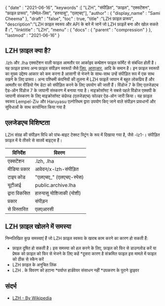 {
  "date" : "2021-06-16",
  "keywords" :[ "LZH", "संपीड़ित", "फ़ाइल", "एक्सटेंशन", "फ़ाइल प्रारूप", "लेम्पेल-ज़िव", "हरुयासु", "एलएचए"],
  "author" : {
    "display_name" : "Sami Cheema"
},
  "draft" : "false",
  "toc" : true,
  "title" :"LZH फ़ाइल प्रारूप",
  "description":"LZH फ़ाइल स्वरूप और API के बारे में जानें जो LZH फ़ाइलें बना और खोल सकते हैं।",
  "linktitle" : "LZH",
  "menu" : {
    "docs" : {
      "parent" : "compression"
}
},
  "lastmod" : "2021-06-16"
}

## LZH फ़ाइल क्या है? ##

.lzh और .lha एक्सटेंशन वाली फाइल आमतौर पर आर्काइव कम्प्रेशन फाइल फॉर्मेट से संबंधित होती है। यह फ़ाइल प्रारूप अन्य फ़ाइल संपीड़न स्वरूपों जैसे [ज़िप](/hi/compression/zip/), [आरएआर](/hi/compression/रार/), आदि के समान है। इन फ़ाइल स्वरूपों का मुख्य उद्देश्य आकार को कम करना है आसानी से भेजने के साथ-साथ उन्हें संपीड़ित रूप में एक साथ रखने के लिए प्रारूप। अन्य पश्चिमी कंपनियों की तुलना में LZH फाइलें जापान में बहुत लोकप्रिय हैं और आमतौर पर वीडियो गेम डेटा को संपीड़ित करने के लिए उपयोग की जाती हैं। विंडोज 7 के लिए एलजेडएच ऐड-ऑन विंडोज 7 के जापानी संस्करण में बनाया गया है। माइक्रोसॉफ्ट ने सबसे पहले विंडोज एक्सपी के जापानी संस्करण के लिए माइक्रोसॉफ्ट कंप्रेस्ड (एलजेडएच) फोल्डर ऐड-ऑन जारी किया। यह फ़ाइल स्वरूप Lempel-Ziv और Haruyasu एल्गोरिथम द्वारा उपयोग किए जाने वाले संपीड़न प्रावधानों और सुविधाओं के साथ कार्यान्वित किया गया है

## एलजेडएच विशिष्टता ##

LZH संग्रह की संपीड़न विधि को पांच-बाइट टेक्स्ट स्ट्रिंग के रूप में दिखाया गया है, जैसे -lz1-। संपीड़ित फ़ाइल में ये तीसरे से सातवें बाइट्स हैं।

|विनिर्देश|विवरण|
---|---|
|एक्सटेंशन | .lzh, .lha|
|मीडिया प्रकार| आवेदन/x-lzh-संपीड़ित|
|टाइप कोड| "एलएचए_" (एलएचए-स्पेस)|
|यूटीआई| public.archive.lha|
|द्वारा विकसित| हारुयासु योशिजाकी (योशी)|
|प्रकार| संपीड़न|
|से विस्तारित| एलएआरसी|

## LZH फ़ाइल खोलने में समस्या ##

निम्नलिखित कुछ समस्याएं हैं जो LZH फ़ाइल स्वरूप के खराब काम करने का कारण हो सकती हैं:
  

* फ़ाइल दूषित हो सकती है। इस समस्या को हल करने के लिए, फ़ाइल को फिर से डाउनलोड करें या प्रेषक को फ़ाइल को फिर से भेजने के लिए कहें
*दूसरा कारण है संक्रमित फाइल इस मामले में फाइल को ठीक से स्कैन करें
* LZH फ़ाइल के अनुचित लिंक
* LZH . के विवरण को हटाना
*पर्याप्त हार्डवेयर संसाधन नहीं
*उपकरण के पुराने ड्राइवर

## संदर्भ ##

* [LZH - By Wikipedia](https://en.wikipedia.org/wiki/LHA_(file_format))

